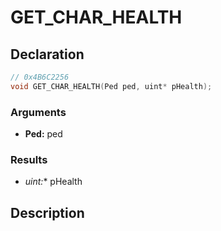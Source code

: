 # GET_CHAR_HEALTH

## Declaration
```cpp
// 0x4B6C2256
void GET_CHAR_HEALTH(Ped ped, uint* pHealth);
```

### Arguments
- **Ped:** ped

### Results
- **uint*:** pHealth

## Description
